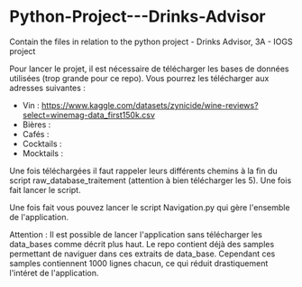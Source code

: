 # Python-Project---Drinks-Advisor
Contain the files in relation to the python project - Drinks Advisor, 3A - IOGS project

Pour lancer le projet, il est nécessaire de télécharger les bases de données utilisées (trop grande pour ce repo). Vous 
pourrez les télécharger aux adresses suivantes :

- Vin : https://www.kaggle.com/datasets/zynicide/wine-reviews?select=winemag-data_first150k.csv
- Bières :
- Cafés : 
- Cocktails :
- Mocktails : 

Une fois téléchargées il faut rappeler leurs différents chemins à la fin du script raw_database_traitement (attention à bien télécharger les 5). Une fois fait lancer le script.

Une fois fait vous pouvez lancer le script Navigation.py  qui gère l'ensemble de l'application.

Attention : Il est possible de lancer l'application sans télécharger les data_bases comme décrit plus haut. Le repo contient déjà des samples permettant de naviguer dans ces extraits de data_base. Cependant ces samples contiennent 1000 lignes chacun, ce qui réduit drastiquement l'intéret de l'application.
